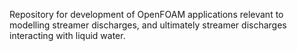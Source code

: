 Repository for development of OpenFOAM applications relevant to modelling streamer
discharges, and ultimately streamer discharges interacting with liquid water.
